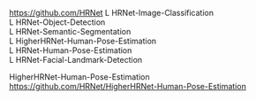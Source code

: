 https://github.com/HRNet 
L HRNet-Image-Classification  
L HRNet-Object-Detection  
L HRNet-Semantic-Segmentation  
L HigherHRNet-Human-Pose-Estimation  
L HRNet-Human-Pose-Estimation  
L HRNet-Facial-Landmark-Detection  

HigherHRNet-Human-Pose-Estimation
https://github.com/HRNet/HigherHRNet-Human-Pose-Estimation  

